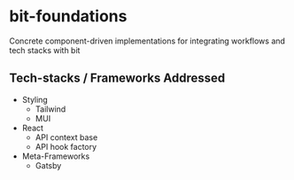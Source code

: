 # bit-foundations
Concrete component-driven implementations for integrating workflows and tech stacks with bit 

## Tech-stacks / Frameworks Addressed

- Styling
    - Tailwind
    - MUI
- React
    - API context base
    - API hook factory
- Meta-Frameworks
    - Gatsby
